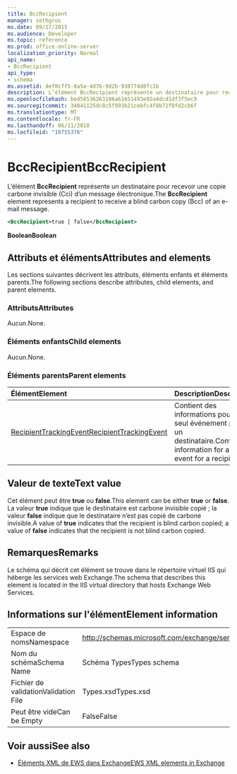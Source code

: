 ```yaml
---
title: BccRecipient
manager: sethgros
ms.date: 09/17/2015
ms.audience: Developer
ms.topic: reference
ms.prod: office-online-server
localization_priority: Normal
api_name:
- BccRecipient
api_type:
- schema
ms.assetid: 4ef0cff5-8a5a-4d76-9d2b-938774d8fc1b
description: L’élément BccRecipient représente un destinataire pour recevoir une copie carbone invisible (Cci) d’un message électronique.
ms.openlocfilehash: bed58536263196a61651493e92a4dcd1df3f5ec9
ms.sourcegitcommit: 34041125dc8c5f993b21cebfc4f8b72f0fd2cb6f
ms.translationtype: MT
ms.contentlocale: fr-FR
ms.lasthandoff: 06/11/2018
ms.locfileid: "19755376"
---
```

# <a name="bccrecipient"></a><span data-ttu-id="854db-103">BccRecipient</span><span class="sxs-lookup"><span data-stu-id="854db-103">BccRecipient</span></span>

<span data-ttu-id="854db-104">L’élément **BccRecipient** représente un destinataire pour recevoir une copie carbone invisible (Cci) d’un message électronique.</span><span class="sxs-lookup"><span data-stu-id="854db-104">The **BccRecipient** element represents a recipient to receive a blind carbon copy (Bcc) of an e-mail message.</span></span> 
  
```XML
<BccRecipient>true | false</BccRecipient>
```

 <span data-ttu-id="854db-105">**Boolean**</span><span class="sxs-lookup"><span data-stu-id="854db-105">**Boolean**</span></span>
## <a name="attributes-and-elements"></a><span data-ttu-id="854db-106">Attributs et éléments</span><span class="sxs-lookup"><span data-stu-id="854db-106">Attributes and elements</span></span>

<span data-ttu-id="854db-107">Les sections suivantes décrivent les attributs, éléments enfants et éléments parents.</span><span class="sxs-lookup"><span data-stu-id="854db-107">The following sections describe attributes, child elements, and parent elements.</span></span>
  
### <a name="attributes"></a><span data-ttu-id="854db-108">Attributs</span><span class="sxs-lookup"><span data-stu-id="854db-108">Attributes</span></span>

<span data-ttu-id="854db-109">Aucun.</span><span class="sxs-lookup"><span data-stu-id="854db-109">None.</span></span>
  
### <a name="child-elements"></a><span data-ttu-id="854db-110">Éléments enfants</span><span class="sxs-lookup"><span data-stu-id="854db-110">Child elements</span></span>

<span data-ttu-id="854db-111">Aucun.</span><span class="sxs-lookup"><span data-stu-id="854db-111">None.</span></span>
  
### <a name="parent-elements"></a><span data-ttu-id="854db-112">Éléments parents</span><span class="sxs-lookup"><span data-stu-id="854db-112">Parent elements</span></span>

|<span data-ttu-id="854db-113">**Élément**</span><span class="sxs-lookup"><span data-stu-id="854db-113">**Element**</span></span>|<span data-ttu-id="854db-114">**Description**</span><span class="sxs-lookup"><span data-stu-id="854db-114">**Description**</span></span>|
|:-----|:-----|
|[<span data-ttu-id="854db-115">RecipientTrackingEvent</span><span class="sxs-lookup"><span data-stu-id="854db-115">RecipientTrackingEvent</span></span>](recipienttrackingevent.md) <br/> |<span data-ttu-id="854db-116">Contient des informations pour un seul événement pour un destinataire.</span><span class="sxs-lookup"><span data-stu-id="854db-116">Contains information for a single event for a recipient.</span></span>  <br/> |
   
## <a name="text-value"></a><span data-ttu-id="854db-117">Valeur de texte</span><span class="sxs-lookup"><span data-stu-id="854db-117">Text value</span></span>

<span data-ttu-id="854db-118">Cet élément peut être **true** ou **false**.</span><span class="sxs-lookup"><span data-stu-id="854db-118">This element can be either **true** or **false**.</span></span> <span data-ttu-id="854db-119">La valeur **true** indique que le destinataire est carbone invisible copié ; la valeur **false** indique que le destinataire n’est pas copié de carbone invisible.</span><span class="sxs-lookup"><span data-stu-id="854db-119">A value of **true** indicates that the recipient is blind carbon copied; a value of **false** indicates that the recipient is not blind carbon copied.</span></span> 
  
## <a name="remarks"></a><span data-ttu-id="854db-120">Remarques</span><span class="sxs-lookup"><span data-stu-id="854db-120">Remarks</span></span>

<span data-ttu-id="854db-121">Le schéma qui décrit cet élément se trouve dans le répertoire virtuel IIS qui héberge les services web Exchange.</span><span class="sxs-lookup"><span data-stu-id="854db-121">The schema that describes this element is located in the IIS virtual directory that hosts Exchange Web Services.</span></span>
  
## <a name="element-information"></a><span data-ttu-id="854db-122">Informations sur l'élément</span><span class="sxs-lookup"><span data-stu-id="854db-122">Element information</span></span>

|||
|:-----|:-----|
|<span data-ttu-id="854db-123">Espace de noms</span><span class="sxs-lookup"><span data-stu-id="854db-123">Namespace</span></span>  <br/> |http://schemas.microsoft.com/exchange/services/2006/types  <br/> |
|<span data-ttu-id="854db-124">Nom du schéma</span><span class="sxs-lookup"><span data-stu-id="854db-124">Schema Name</span></span>  <br/> |<span data-ttu-id="854db-125">Schéma Types</span><span class="sxs-lookup"><span data-stu-id="854db-125">Types schema</span></span>  <br/> |
|<span data-ttu-id="854db-126">Fichier de validation</span><span class="sxs-lookup"><span data-stu-id="854db-126">Validation File</span></span>  <br/> |<span data-ttu-id="854db-127">Types.xsd</span><span class="sxs-lookup"><span data-stu-id="854db-127">Types.xsd</span></span>  <br/> |
|<span data-ttu-id="854db-128">Peut être vide</span><span class="sxs-lookup"><span data-stu-id="854db-128">Can be Empty</span></span>  <br/> |<span data-ttu-id="854db-129">False</span><span class="sxs-lookup"><span data-stu-id="854db-129">False</span></span>  <br/> |
   
## <a name="see-also"></a><span data-ttu-id="854db-130">Voir aussi</span><span class="sxs-lookup"><span data-stu-id="854db-130">See also</span></span>



- [<span data-ttu-id="854db-131">Éléments XML de EWS dans Exchange</span><span class="sxs-lookup"><span data-stu-id="854db-131">EWS XML elements in Exchange</span></span>](ews-xml-elements-in-exchange.md)

